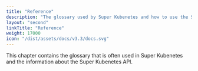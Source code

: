 ```yaml
---
title: "Reference"
description: "The glossary used by Super Kubenetes and how to use the Super Kubenetes API to build your own application"
layout: "second"
linkTitle: "Reference"
weight: 17000
icon: "/dist/assets/docs/v3.3/docs.svg"
---
```


This chapter contains the glossary that is often used in Super Kubenetes and the information about the Super Kubenetes API.
